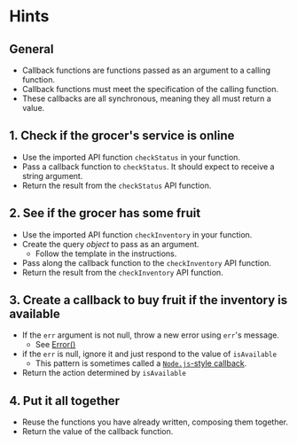 # Hints

## General

- Callback functions are functions passed as an argument to a calling function.
- Callback functions must meet the specification of the calling function.
- These callbacks are all synchronous, meaning they all must return a value.

## 1. Check if the grocer's service is online

- Use the imported API function `checkStatus` in your function.
- Pass a callback function to `checkStatus`. It should expect to receive a string argument.
- Return the result from the `checkStatus` API function.

## 2. See if the grocer has some fruit

- Use the imported API function `checkInventory` in your function.
- Create the query _object_ to pass as an argument.
  - Follow the template in the instructions.
- Pass along the callback function to the `checkInventory` API function.
- Return the result from the `checkInventory` API function.

## 3. Create a callback to buy fruit if the inventory is available

- If the `err` argument is not null, throw a new error using `err`'s message.
  - See [Error()][mdn-error-constructor]
- if the `err` is null, ignore it and just respond to the value of `isAvailable`
  - This pattern is sometimes called a [`Node.js`-style callback][node-js-callback].
- Return the action determined by `isAvailable`

## 4. Put it all together

- Reuse the functions you have already written, composing them together.
- Return the value of the callback function.

[mdn-error-constructor]: https://developer.mozilla.org/en-US/docs/Web/JavaScript/Reference/Global_Objects/Error/Error
[node-js-callback]: https://nodejs.org/en/knowledge/getting-started/control-flow/what-are-callbacks/
